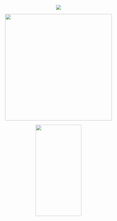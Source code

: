 <p align="center">
  <img src="https://spotify-github-profile.kittinanx.com/api/view?uid=espawxsbjn7fg4tahcsq6abpv&cover_image=true&theme=default&show_offline=true&background_color=7650af&interchange=false&bar_color=d25698">
</p>

<p align="center">
  <img width="350" height="350" src="https://github.com/user-attachments/assets/d14ea344-bc3a-4c5c-9cf1-0e238b11b3bd">
</p>

<p align="center">
  <img width="150" height="300" src="https://i.postimg.cc/7hPV3wbx/dbju1qh-b3a8ca09-f364-4b16-89bf-34491f3db042-3-2.png">
</p>
